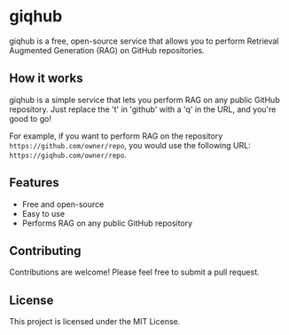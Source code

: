 # giqhub

giqhub is a free, open-source service that allows you to perform Retrieval Augmented Generation (RAG) on GitHub repositories.

## How it works

giqhub is a simple service that lets you perform RAG on any public GitHub repository. Just replace the 't' in 'github' with a 'q' in the URL, and you're good to go!

For example, if you want to perform RAG on the repository `https://github.com/owner/repo`, you would use the following URL: `https://giqhub.com/owner/repo`.

## Features

-   Free and open-source
-   Easy to use
-   Performs RAG on any public GitHub repository

## Contributing

Contributions are welcome! Please feel free to submit a pull request.

## License

This project is licensed under the MIT License.
